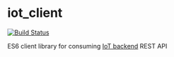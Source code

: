 # iot_client
[![Build Status](https://travis-ci.org/mmontes11/iot_client.svg?branch=develop)](https://travis-ci.org/mmontes11/iot_client)

ES6 client library for consuming [IoT backend](https://github.com/mmontes11/iot_backend) REST API
